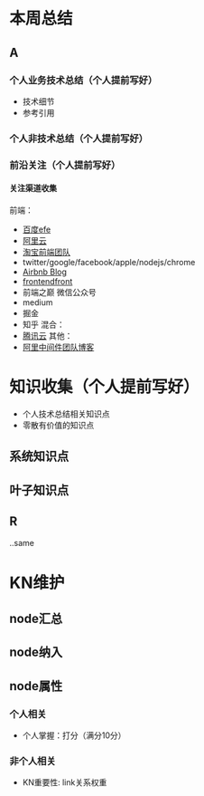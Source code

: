 # 本周总结
## A
### 个人业务技术总结（个人提前写好）
* 技术细节
* 参考引用
### 个人非技术总结（个人提前写好）
### 前沿关注（个人提前写好）
#### 关注渠道收集
前端：
* [百度efe](https://efe.baidu.com/)
* [阿里云](https://yq.aliyun.com/?spm=a2c4e.11153959.minheadermenu.2.7abf525cX48rhq)
* [淘宝前端团队](http://taobaofed.org/)
* twitter/google/facebook/apple/nodejs/chrome
* [Airbnb Blog](https://medium.com/airbnb-engineering/web/home)
* [frontendfront](https://frontendfront.com/)
* 前端之巅 微信公众号
* medium
* 掘金
* 知乎
混合：
* [腾讯云](https://cloud.tencent.com/developer)
其他：
* [阿里中间件团队博客](http://jm.taobao.org/)


# 知识收集（个人提前写好）
* 个人技术总结相关知识点
* 零散有价值的知识点
## 系统知识点
## 叶子知识点


## R
..same

# KN维护
## node汇总
## node纳入
## node属性
### 个人相关
* 个人掌握：打分（满分10分）
### 非个人相关
* KN重要性: link关系权重



